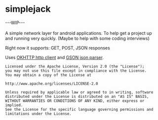 # simplejack
---WIP---</br></br>
A simple network layer for android applications.
To help get a project up and running very quickly. (Maybe to help with some coding interviews)

Right now it supports:
GET, POST, JSON responses

Uses [OKHTTP http client](https://github.com/square/okhttp) and [GSON json parser](https://github.com/google/gson).
</br>
```
Licensed under the Apache License, Version 2.0 (the "License");
you may not use this file except in compliance with the License.
You may obtain a copy of the License at

http://www.apache.org/licenses/LICENSE-2.0

Unless required by applicable law or agreed to in writing, software
distributed under the License is distributed on an "AS IS" BASIS,
WITHOUT WARRANTIES OR CONDITIONS OF ANY KIND, either express or implied.
See the License for the specific language governing permissions and
limitations under the License.
```

